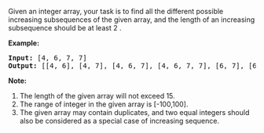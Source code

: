 Given an integer array, your task is to find all the different possible increasing subsequences of the given array, and the length of an increasing subsequence should be at least 2 .

**Example:**
<pre>
<b>Input:</b> [4, 6, 7, 7]
<b>Output:</b> [[4, 6], [4, 7], [4, 6, 7], [4, 6, 7, 7], [6, 7], [6, 7, 7], [7,7], [4,7,7]]
</pre>

**Note:**

 1. The length of the given array will not exceed 15.
 2. The range of integer in the given array is [-100,100].
 3. The given array may contain duplicates, and two equal integers should also be considered as a special case of increasing sequence.
